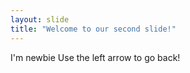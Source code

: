 ```yaml
---
layout: slide
title: "Welcome to our second slide!"
---
```

I'm newbie
Use the left arrow to go back!
